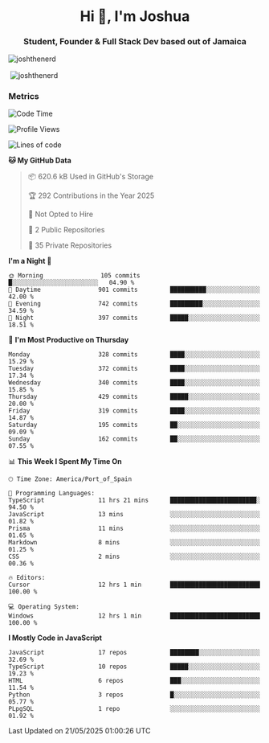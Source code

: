 <h1 align="center">Hi 👋, I'm Joshua</h1>
<h3 align="center">Student, Founder & Full Stack Dev based out of Jamaica</h3>

<p align="left"> <img src="https://komarev.com/ghpvc/?username=JoshTheDeveloperr" alt="joshthenerd" /> </p>

<p>&nbsp;<img align="center" src="https://github-readme-stats.vercel.app/api?username=JoshTheDeveloperr&show_icons=true&count_private=true" alt="joshthenerd" /></p>

### Metrics

<!--START_SECTION:waka-->
![Code Time](http://img.shields.io/badge/Code%20Time-1%2C270%20hrs-blue)

![Profile Views](http://img.shields.io/badge/Profile%20Views-0-blue)

![Lines of code](https://img.shields.io/badge/From%20Hello%20World%20I%27ve%20Written-3.7%20million%20lines%20of%20code-blue)

**🐱 My GitHub Data** 

> 📦 620.6 kB Used in GitHub's Storage 
 > 
> 🏆 292 Contributions in the Year 2025
 > 
> 🚫 Not Opted to Hire
 > 
> 📜 2 Public Repositories 
 > 
> 🔑 35 Private Repositories 
 > 
**I'm a Night 🦉** 

```text
🌞 Morning                105 commits         █░░░░░░░░░░░░░░░░░░░░░░░░   04.90 % 
🌆 Daytime                901 commits         ██████████░░░░░░░░░░░░░░░   42.00 % 
🌃 Evening                742 commits         █████████░░░░░░░░░░░░░░░░   34.59 % 
🌙 Night                  397 commits         █████░░░░░░░░░░░░░░░░░░░░   18.51 % 
```
📅 **I'm Most Productive on Thursday** 

```text
Monday                   328 commits         ████░░░░░░░░░░░░░░░░░░░░░   15.29 % 
Tuesday                  372 commits         ████░░░░░░░░░░░░░░░░░░░░░   17.34 % 
Wednesday                340 commits         ████░░░░░░░░░░░░░░░░░░░░░   15.85 % 
Thursday                 429 commits         █████░░░░░░░░░░░░░░░░░░░░   20.00 % 
Friday                   319 commits         ████░░░░░░░░░░░░░░░░░░░░░   14.87 % 
Saturday                 195 commits         ██░░░░░░░░░░░░░░░░░░░░░░░   09.09 % 
Sunday                   162 commits         ██░░░░░░░░░░░░░░░░░░░░░░░   07.55 % 
```


📊 **This Week I Spent My Time On** 

```text
🕑︎ Time Zone: America/Port_of_Spain

💬 Programming Languages: 
TypeScript               11 hrs 21 mins      ████████████████████████░   94.50 % 
JavaScript               13 mins             ░░░░░░░░░░░░░░░░░░░░░░░░░   01.82 % 
Prisma                   11 mins             ░░░░░░░░░░░░░░░░░░░░░░░░░   01.65 % 
Markdown                 8 mins              ░░░░░░░░░░░░░░░░░░░░░░░░░   01.25 % 
CSS                      2 mins              ░░░░░░░░░░░░░░░░░░░░░░░░░   00.36 % 

🔥 Editors: 
Cursor                   12 hrs 1 min        █████████████████████████   100.00 % 

💻 Operating System: 
Windows                  12 hrs 1 min        █████████████████████████   100.00 % 
```

**I Mostly Code in JavaScript** 

```text
JavaScript               17 repos            ████████░░░░░░░░░░░░░░░░░   32.69 % 
TypeScript               10 repos            █████░░░░░░░░░░░░░░░░░░░░   19.23 % 
HTML                     6 repos             ███░░░░░░░░░░░░░░░░░░░░░░   11.54 % 
Python                   3 repos             █░░░░░░░░░░░░░░░░░░░░░░░░   05.77 % 
PLpgSQL                  1 repo              ░░░░░░░░░░░░░░░░░░░░░░░░░   01.92 % 
```




 Last Updated on 21/05/2025 01:00:26 UTC
<!--END_SECTION:waka-->
